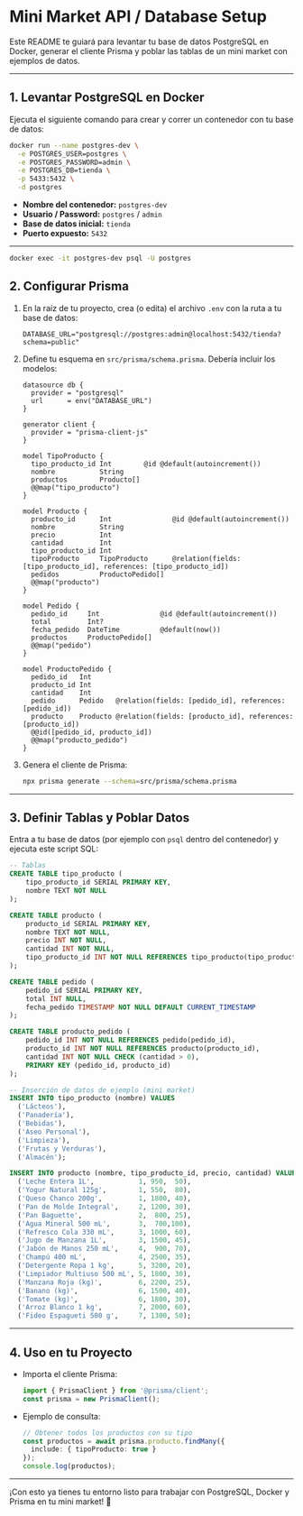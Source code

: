 # Mini Market API / Database Setup

Este README te guiará para levantar tu base de datos PostgreSQL en Docker, generar el cliente Prisma y poblar las tablas de un mini market con ejemplos de datos.

---

## 1. Levantar PostgreSQL en Docker

Ejecuta el siguiente comando para crear y correr un contenedor con tu base de datos:

```bash
docker run --name postgres-dev \
  -e POSTGRES_USER=postgres \
  -e POSTGRES_PASSWORD=admin \
  -e POSTGRES_DB=tienda \
  -p 5433:5432 \
  -d postgres
```

- **Nombre del contenedor:** `postgres-dev`
- **Usuario / Password:** `postgres` / `admin`
- **Base de datos inicial:** `tienda`
- **Puerto expuesto:** `5432`

--- 
```bash
docker exec -it postgres-dev psql -U postgres
```
## 2. Configurar Prisma

1. En la raíz de tu proyecto, crea (o edita) el archivo `.env` con la ruta a tu base de datos:

   ```env
   DATABASE_URL="postgresql://postgres:admin@localhost:5432/tienda?schema=public"
   ```

2. Define tu esquema en `src/prisma/schema.prisma`. Debería incluir los modelos:

   ```prisma
   datasource db {
     provider = "postgresql"
     url      = env("DATABASE_URL")
   }

   generator client {
     provider = "prisma-client-js"
   }

   model TipoProducto {
     tipo_producto_id Int        @id @default(autoincrement())
     nombre           String
     productos        Producto[]
     @@map("tipo_producto")
   }

   model Producto {
     producto_id      Int               @id @default(autoincrement())
     nombre           String
     precio           Int
     cantidad         Int
     tipo_producto_id Int
     tipoProducto     TipoProducto      @relation(fields: [tipo_producto_id], references: [tipo_producto_id])
     pedidos          ProductoPedido[]
     @@map("producto")
   }

   model Pedido {
     pedido_id     Int               @id @default(autoincrement())
     total         Int?
     fecha_pedido  DateTime          @default(now())
     productos     ProductoPedido[]
     @@map("pedido")
   }

   model ProductoPedido {
     pedido_id   Int
     producto_id Int
     cantidad    Int
     pedido      Pedido   @relation(fields: [pedido_id], references: [pedido_id])
     producto    Producto @relation(fields: [producto_id], references: [producto_id])
     @@id([pedido_id, producto_id])
     @@map("producto_pedido")
   }
   ```

3. Genera el cliente de Prisma:

   ```bash
   npx prisma generate --schema=src/prisma/schema.prisma
   ```

---

## 3. Definir Tablas y Poblar Datos

Entra a tu base de datos (por ejemplo con `psql` dentro del contenedor) y ejecuta este script SQL:

```sql
-- Tablas
CREATE TABLE tipo_producto (
    tipo_producto_id SERIAL PRIMARY KEY,
    nombre TEXT NOT NULL
);

CREATE TABLE producto (
    producto_id SERIAL PRIMARY KEY,
    nombre TEXT NOT NULL,
    precio INT NOT NULL,
    cantidad INT NOT NULL,
    tipo_producto_id INT NOT NULL REFERENCES tipo_producto(tipo_producto_id)
);

CREATE TABLE pedido (
    pedido_id SERIAL PRIMARY KEY,
    total INT NULL,
    fecha_pedido TIMESTAMP NOT NULL DEFAULT CURRENT_TIMESTAMP
);

CREATE TABLE producto_pedido (
    pedido_id INT NOT NULL REFERENCES pedido(pedido_id),
    producto_id INT NOT NULL REFERENCES producto(producto_id),
    cantidad INT NOT NULL CHECK (cantidad > 0),
    PRIMARY KEY (pedido_id, producto_id)
);

-- Inserción de datos de ejemplo (mini market)
INSERT INTO tipo_producto (nombre) VALUES
  ('Lácteos'),
  ('Panadería'),
  ('Bebidas'),
  ('Aseo Personal'),
  ('Limpieza'),
  ('Frutas y Verduras'),
  ('Almacén');

INSERT INTO producto (nombre, tipo_producto_id, precio, cantidad) VALUES
  ('Leche Entera 1L',           1, 950,  50),
  ('Yogur Natural 125g',        1, 550,  80),
  ('Queso Chanco 200g',         1, 1800, 40),
  ('Pan de Molde Integral',     2, 1200, 30),
  ('Pan Baguette',              2,  800, 25),
  ('Agua Mineral 500 mL',       3,  700,100),
  ('Refresco Cola 330 mL',      3, 1000, 60),
  ('Jugo de Manzana 1L',        3, 1500, 45),
  ('Jabón de Manos 250 mL',     4,  900, 70),
  ('Champú 400 mL',             4, 2500, 35),
  ('Detergente Ropa 1 kg',      5, 3200, 20),
  ('Limpiador Multiuso 500 mL', 5, 1800, 30),
  ('Manzana Roja (kg)',         6, 2200, 25),
  ('Banano (kg)',               6, 1500, 40),
  ('Tomate (kg)',               6, 1800, 30),
  ('Arroz Blanco 1 kg',         7, 2000, 60),
  ('Fideo Espagueti 500 g',     7, 1300, 50);
```

---

## 4. Uso en tu Proyecto

- Importa el cliente Prisma:

  ```ts
  import { PrismaClient } from '@prisma/client';
  const prisma = new PrismaClient();
  ```

- Ejemplo de consulta:

  ```ts
  // Obtener todos los productos con su tipo
  const productos = await prisma.producto.findMany({
    include: { tipoProducto: true }
  });
  console.log(productos);
  ```

---

¡Con esto ya tienes tu entorno listo para trabajar con PostgreSQL, Docker y Prisma en tu mini market! 🎉

